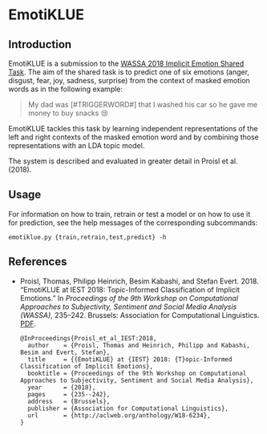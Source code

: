 # EmotiKLUE #

## Introduction ##

EmotiKLUE is a submission to the [WASSA 2018 Implicit Emotion Shared
Task](http://implicitemotions.wassa2018.com/). The aim of the shared
task is to predict one of six emotions (anger, disgust, fear, joy,
sadness, surprise) from the context of masked emotion words as in the
following example:

> My dad was [#TRIGGERWORD#] that I washed his car so he gave me money
> to buy snacks 😢

EmotiKLUE tackles this task by learning independent representations of
the left and right contexts of the masked emotion word and by
combining those representations with an LDA topic model.

The system is described and evaluated in greater detail in Proisl et
al. (2018).


## Usage ##

For information on how to train, retrain or test a model or on how to
use it for prediction, see the help messages of the corresponding
subcommands:

    emotiklue.py {train,retrain,test,predict} -h


## References ##

  * Proisl, Thomas, Philipp Heinrich, Besim Kabashi, and Stefan
    Evert. 2018. “EmotiKLUE at IEST 2018: Topic-Informed
    Classification of Implicit Emotions.” In *Proceedings of the 9th
    Workshop on Computational Approaches to Subjectivity, Sentiment
    and Social Media Analysis (WASSA)*, 235–242. Brussels: Association
    for Computational Linguistics.
    [PDF](http://aclweb.org/anthology/W18-6234).
  
        @InProceedings{Proisl_et_al_IEST:2018,
          author    = {Proisl, Thomas and Heinrich, Philipp and Kabashi, Besim and Evert, Stefan},
          title     = {{EmotiKLUE} at {IEST} 2018: {T}opic-Informed Classification of Implicit Emotions},
          booktitle = {Proceedings of the 9th Workshop on Computational Approaches to Subjectivity, Sentiment and Social Media Analysis},
          year      = {2018},
          pages     = {235--242},
          address   = {Brussels},
          publisher = {Association for Computational Linguistics},
          url       = {http://aclweb.org/anthology/W18-6234},
        }
